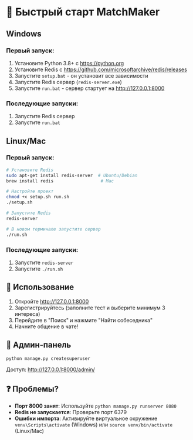 # 🚀 Быстрый старт MatchMaker

## Windows

### Первый запуск:
1. Установите Python 3.8+ с https://python.org
2. Установите Redis с https://github.com/microsoftarchive/redis/releases
3. Запустите `setup.bat` - он установит все зависимости
4. Запустите Redis сервер (`redis-server.exe`)
5. Запустите `run.bat` - сервер стартует на http://127.0.0.1:8000

### Последующие запуски:
1. Запустите Redis сервер
2. Запустите `run.bat`

## Linux/Mac

### Первый запуск:
```bash
# Установите Redis
sudo apt-get install redis-server  # Ubuntu/Debian
brew install redis                  # Mac

# Настройте проект
chmod +x setup.sh run.sh
./setup.sh

# Запустите Redis
redis-server

# В новом терминале запустите сервер
./run.sh
```

### Последующие запуски:
1. Запустите `redis-server`
2. Запустите `./run.sh`

## 📱 Использование

1. Откройте http://127.0.0.1:8000
2. Зарегистрируйтесь (заполните тест и выберите минимум 3 интереса)
3. Перейдите в "Поиск" и нажмите "Найти собеседника"
4. Начните общение в чате!

## 🔧 Админ-панель

```bash
python manage.py createsuperuser
```
Доступ: http://127.0.0.1:8000/admin/

## ❓ Проблемы?

- **Порт 8000 занят**: Используйте `python manage.py runserver 8080`
- **Redis не запускается**: Проверьте порт 6379
- **Ошибки импорта**: Активируйте виртуальное окружение `venv\Scripts\activate` (Windows) или `source venv/bin/activate` (Linux/Mac)

